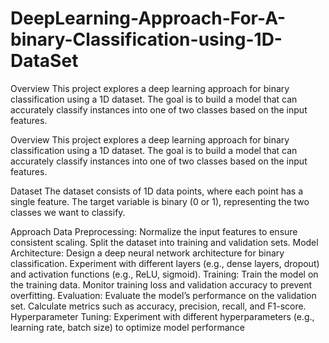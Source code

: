 # DeepLearning-Approach-For-A-binary-Classification-using-1D-DataSet
Overview This project explores a deep learning approach for binary classification using a 1D dataset. The goal is to build a model that can accurately classify instances into one of two classes based on the input features.

Overview
This project explores a deep learning approach for binary classification using a 1D dataset. The goal is to build a model that can accurately classify instances into one of two classes based on the input features.

Dataset
The dataset consists of 1D data points, where each point has a single feature. The target variable is binary (0 or 1), representing the two classes we want to classify.

Approach
Data Preprocessing:
Normalize the input features to ensure consistent scaling.
Split the dataset into training and validation sets.
Model Architecture:
Design a deep neural network architecture for binary classification.
Experiment with different layers (e.g., dense layers, dropout) and activation functions (e.g., ReLU, sigmoid).
Training:
Train the model on the training data.
Monitor training loss and validation accuracy to prevent overfitting.
Evaluation:
Evaluate the model’s performance on the validation set.
Calculate metrics such as accuracy, precision, recall, and F1-score.
Hyperparameter Tuning:
Experiment with different hyperparameters (e.g., learning rate, batch size) to optimize model performance
